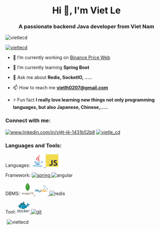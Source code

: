 <h1 align="center">Hi 👋, I'm Viet Le</h1>
<h3 align="center">A passionate backend Java developer from Viet Nam</h3>

<p align="left"> <img src="https://komarev.com/ghpvc/?username=vietlecd&label=Profile%20views&color=0e75b6&style=flat" alt="vietlecd" /> </p>

<p align="left"> <a href="https://github.com/ryo-ma/github-profile-trophy"><img src="https://github-profile-trophy.vercel.app/?username=vietlecd" alt="vietlecd" /></a> </p>

- 🔭 I’m currently working on [Binance Price Web](https://github.com/vietlecd/coin-price-be-java)

- 🌱 I’m currently learning **Spring Boot**

- 💬 Ask me about **Redis, SocketIO, .....**

- 📫 How to reach me **vietlh0207@gmail.com**

- ⚡ Fun fact **I really love learning new things not only programming languages, but also Japanese, Chinese,.....**

<h3 align="left">Connect with me:</h3>
<p align="left">
<a href="https://www.linkedin.com/in/viet-le-1431b52b8/" target="blank"><img align="center" src="https://raw.githubusercontent.com/rahuldkjain/github-profile-readme-generator/master/src/images/icons/Social/linked-in-alt.svg" alt="www.linkedin.com/in/việt-lê-1431b52b8" height="30" width="40" /></a>
<a href="https://www.leetcode.com/vietle_cd" target="blank"><img align="center" src="https://raw.githubusercontent.com/rahuldkjain/github-profile-readme-generator/master/src/images/icons/Social/leet-code.svg" alt="vietle_cd" height="30" width="40" /></a>
</p>

<h3 align="left">Languages and Tools:</h3>
<p align="left"> Languages: <a href="https://www.java.com" target="_blank" rel="noreferrer"> <img src="https://raw.githubusercontent.com/devicons/devicon/master/icons/java/java-original.svg" alt="java" width="40" height="40"/> </a> <a href="https://developer.mozilla.org/en-US/docs/Web/JavaScript" target="_blank" rel="noreferrer"> <img src="https://raw.githubusercontent.com/devicons/devicon/master/icons/javascript/javascript-original.svg" alt="javascript" width="40" height="40"/> </a>  </p> 
<p align="left"> Framework: <a href="https://spring.io/" target="_blank" rel="noreferrer"> <img src="https://www.vectorlogo.zone/logos/springio/springio-icon.svg" alt="spring" width="40" height="40"/> </a> <a> <img src="https://www.vectorlogo.zone/logos/angular/angular-icon.svg"  alt="angular" width="80" height="40" /> </a></p> 
<p align="left"> DBMS: <a href="https://www.mongodb.com/" target="_blank" rel="noreferrer"> <img src="https://raw.githubusercontent.com/devicons/devicon/master/icons/mongodb/mongodb-original-wordmark.svg" alt="mongodb" width="40" height="40"/> </a> <a href="https://www.mysql.com/" target="_blank" rel="noreferrer"> <img src="https://raw.githubusercontent.com/devicons/devicon/master/icons/mysql/mysql-original-wordmark.svg" alt="mysql" width="40" height="40"/> </a> <a> <img src="https://www.vectorlogo.zone/logos/redis/redis-official.svg"  alt="redis" width="80" height="40" /> </a></p>
<p align="left"> Tool:  <a href="https://www.docker.com/" target="_blank" rel="noreferrer"> <img src="https://raw.githubusercontent.com/devicons/devicon/master/icons/docker/docker-original-wordmark.svg" alt="docker" width="40" height="40"/> </a> <a href="https://git-scm.com/" target="_blank" rel="noreferrer"> <img src="https://www.vectorlogo.zone/logos/git-scm/git-scm-icon.svg" alt="git" width="40" height="40"/> </a> </p> 

<p>&nbsp;<img align="center" src="https://github-readme-stats.vercel.app/api?username=vietlecd&show_icons=true&locale=en" alt="vietlecd" /></p>
